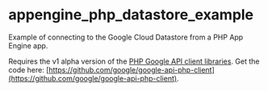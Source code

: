 appengine_php_datastore_example
===============================

Example of connecting to the Google Cloud Datastore from a PHP App Engine app.

Requires the v1 alpha version of the [PHP Google API client libraries](https://developers.google.com/api-client-library/php/). Get the code here: [https://github.com/google/google-api-php-client](https://github.com/google/google-api-php-client).

